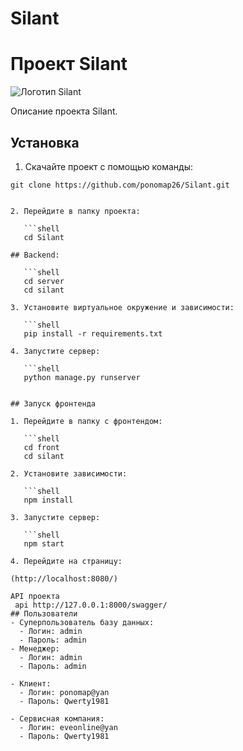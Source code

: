 # Silant
# Проект Silant

![Логотип Silant](https://static.tildacdn.com/tild6532-6137-4664-b962-623539363734/photo.svg)

Описание проекта Silant.

## Установка

1. Скачайте проект с помощью команды:

```shell
git clone https://github.com/ponomap26/Silant.git


2. Перейдите в папку проекта:
   
   ```shell
   cd Silant
   
## Backend:

   ```shell
   cd server
   cd silant

3. Установите виртуальное окружение и зависимости:

   ```shell
   pip install -r requirements.txt

4. Запустите сервер:

   ```shell
   python manage.py runserver


## Запуск фронтенда

1. Перейдите в папку с фронтендом:

   ```shell
   cd front
   cd silant

2. Установите зависимости:

   ```shell
   npm install

3. Запустите сервер:

   ```shell
   npm start

4. Перейдите на страницу:

(http://localhost:8080/)

API проекта
 api http://127.0.0.1:8000/swagger/
## Пользователи
- Суперпользователь базу данных:
  - Логин: admin
  - Пароль: admin
- Менеджер:
  - Логин: admin
  - Пароль: admin

- Клиент:
  - Логин: ponomap@yan
  - Пароль: Qwerty1981

- Сервисная компания:
  - Логин: eveonline@yan
  - Пароль: Qwerty1981
```
